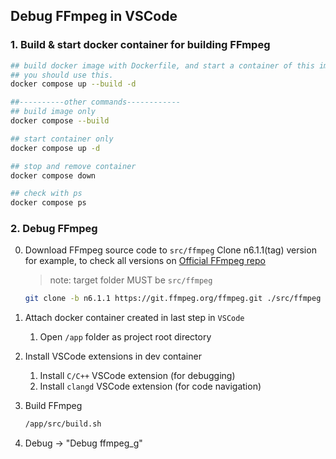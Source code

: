 ## Debug FFmpeg in VSCode

### 1. Build & start docker container for building FFmpeg

```bash
## build docker image with Dockerfile, and start a container of this image
## you should use this.
docker compose up --build -d

##----------other commands------------
## build image only
docker compose --build

## start container only
docker compose up -d

## stop and remove container
docker compose down

## check with ps
docker compose ps
```
### 2. Debug FFmpeg

0. Download FFmpeg source code to `src/ffmpeg`
    Clone n6.1.1(tag) version for example, to check all versions on [Official FFmpeg repo](https://github.com/FFmpeg/FFmpeg/tags)

    > note: target folder MUST be `src/ffmpeg`

    ```bash
    git clone -b n6.1.1 https://git.ffmpeg.org/ffmpeg.git ./src/ffmpeg
    ```
1. Attach docker container created in last step in `VSCode`
   1. Open `/app` folder as project root directory
2. Install VSCode extensions in dev container
   1. Install `C/C++` VSCode extension (for debugging)
   2. Install `clangd` VSCode extension (for code navigation)
3. Build FFmpeg
    ```bash
    /app/src/build.sh
   ```
4. Debug -> "Debug ffmpeg_g"
